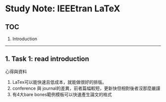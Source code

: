 # Study Note: IEEEtran LaTeX

## TOC
1. Introduction

---

## 1. Task 1: read introduction
  心得與資料
  1. LaTex可以能快速且低成本，就能做很好的排版。
  2. conference 與 journal的差異，前者篇幅較短，更新快但相對後者沒那麼嚴謹
  3. 有4大bare bones範例模板可以快速產生論文的格式
